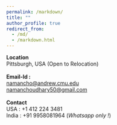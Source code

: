 ```yaml
---
permalink: /markdown/
title: ""
author_profile: true
redirect_from: 
  - /md/
  - /markdown.html
---
```


**Location** 
<br />
Pittsburgh, USA (Open to Relocation)
<br />
<br />
**Email-Id :** 
<br />
namancho@andrew.cmu.edu
<br />
namanchoudhary50@gmail.com
<br /> 
<br />
**Contact**
<br />
USA : +1 412 224 3481
<br />
India : +91 9958081964 (*Whatsapp only !*)
